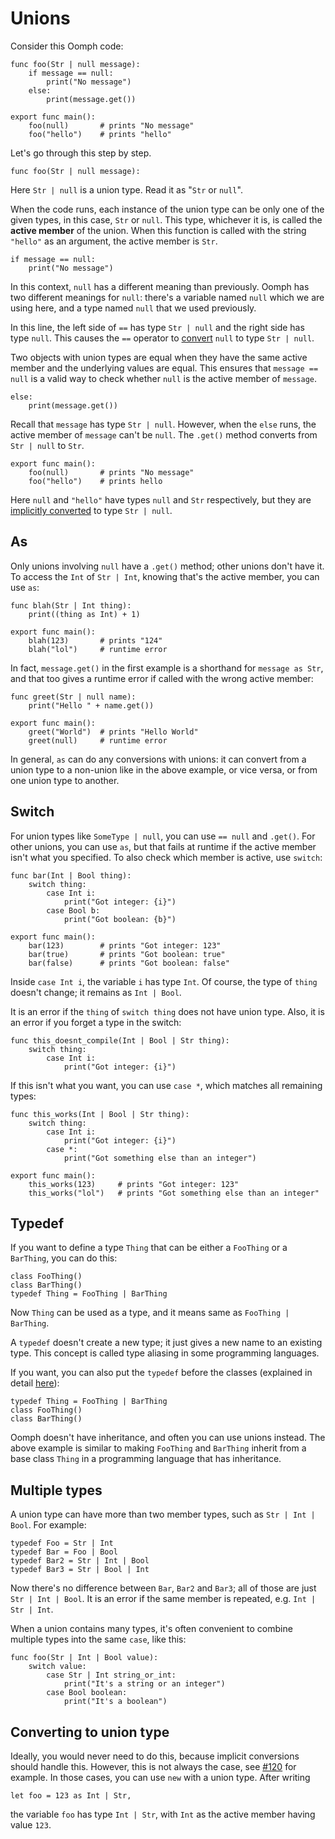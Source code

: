 # Unions

Consider this Oomph code:

    func foo(Str | null message):
        if message == null:
            print("No message")
        else:
            print(message.get())

    export func main():
        foo(null)       # prints "No message"
        foo("hello")    # prints "hello"

Let's go through this step by step.

    func foo(Str | null message):

Here `Str | null` is a union type. Read it as "`Str` or `null`".

When the code runs, each instance of the union type can be only one of the given types,
in this case, `Str` or `null`.
This type, whichever it is, is called the **active member** of the union.
When this function is called with the string `"hello"` as an argument,
the active member is `Str`.

    if message == null:
        print("No message")

In this context, `null` has a different meaning than previously.
Oomph has two different meanings for `null`:
there's a variable named `null` which we are using here,
and a type named `null` that we used previously.

In this line, the left side of `==` has type `Str | null` and the right side has type `null`.
This causes the `==` operator to [convert](implicit-conversions.md) `null` to type `Str | null`.

Two objects with union types are equal when they have the same active member
and the underlying values are equal.
This ensures that `message == null` is a valid way to check
whether `null` is the active member of `message`.

    else:
        print(message.get())

Recall that `message` has type `Str | null`.
However, when the `else` runs, the active member of `message` can't be `null`.
The `.get()` method converts from `Str | null` to `Str`.

    export func main():
        foo(null)       # prints "No message"
        foo("hello")    # prints hello

Here `null` and `"hello"` have types `null` and `Str` respectively,
but they are [implicitly converted](implicit-conversions.md) to type `Str | null`.


## As

Only unions involving `null` have a `.get()` method;
other unions don't have it.
To access the `Int` of `Str | Int`, knowing that's the active member, you can use `as`:

    func blah(Str | Int thing):
        print((thing as Int) + 1)

    export func main():
        blah(123)       # prints "124"
        blah("lol")     # runtime error

In fact, `message.get()` in the first example is a shorthand for `message as Str`,
and that too gives a runtime error if called with the wrong active member:

    func greet(Str | null name):
        print("Hello " + name.get())

    export func main():
        greet("World")  # prints "Hello World"
        greet(null)     # runtime error

In general, `as` can do any conversions with unions:
it can convert from a union type to a non-union like in the above example,
or vice versa, or from one union type to another.


## Switch

For union types like `SomeType | null`, you can use `== null` and `.get()`.
For other unions, you can use `as`, but that fails at runtime
if the active member isn't what you specified.
To also check which member is active, use `switch`:

    func bar(Int | Bool thing):
        switch thing:
            case Int i:
                print("Got integer: {i}")
            case Bool b:
                print("Got boolean: {b}")

    export func main():
        bar(123)        # prints "Got integer: 123"
        bar(true)       # prints "Got boolean: true"
        bar(false)      # prints "Got boolean: false"

Inside `case Int i`, the variable `i` has type `Int`.
Of course, the type of `thing` doesn't change; it remains as `Int | Bool`.

It is an error if the `thing` of `switch thing` does not have union type.
Also, it is an error if you forget a type in the switch:

    func this_doesnt_compile(Int | Bool | Str thing):
        switch thing:
            case Int i:
                print("Got integer: {i}")

If this isn't what you want, you can use `case *`, which matches all remaining types:

    func this_works(Int | Bool | Str thing):
        switch thing:
            case Int i:
                print("Got integer: {i}")
            case *:
                print("Got something else than an integer")

    export func main():
        this_works(123)     # prints "Got integer: 123"
        this_works("lol")   # prints "Got something else than an integer"


## Typedef

If you want to define a type `Thing` that can be either a `FooThing` or a `BarThing`,
you can do this:

    class FooThing()
    class BarThing()
    typedef Thing = FooThing | BarThing

Now `Thing` can be used as a type, and it means same as `FooThing | BarThing`.

A `typedef` doesn't create a new type; it just gives a new name to an existing type.
This concept is called type aliasing in some programming languages.

If you want, you can also put the `typedef` before the classes (explained in detail
[here](syntax.md#order-of-toplevel-declarations)):

    typedef Thing = FooThing | BarThing
    class FooThing()
    class BarThing()

Oomph doesn't have inheritance, and often you can use unions instead.
The above example is similar to making `FooThing` and `BarThing`
inherit from a base class `Thing` in a programming language that has inheritance.


## Multiple types

A union type can have more than two member types, such as `Str | Int | Bool`. For example:

    typedef Foo = Str | Int
    typedef Bar = Foo | Bool
    typedef Bar2 = Str | Int | Bool
    typedef Bar3 = Str | Bool | Int

Now there's no difference between `Bar`, `Bar2` and `Bar3`;
all of those are just `Str | Int | Bool`.
It is an error if the same member is repeated, e.g. `Int | Str | Int`.

When a union contains many types, it's often convenient to
combine multiple types into the same `case`, like this:

    func foo(Str | Int | Bool value):
        switch value:
            case Str | Int string_or_int:
                print("It's a string or an integer")
            case Bool boolean:
                print("It's a boolean")


## Converting to union type

Ideally, you would never need to do this, because implicit conversions should handle this.
However, this is not always the case,
see [#120](https://github.com/Akuli/oomph/issues/120) for example.
In those cases, you can use `new` with a union type. After writing

    let foo = 123 as Int | Str,

the variable `foo` has type `Int | Str`, with `Int` as the active member having value `123`.
